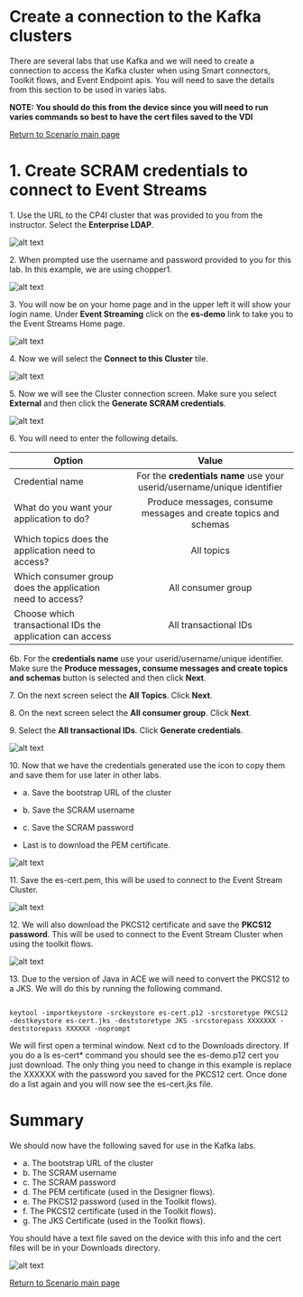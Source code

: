 # Create a connection to the Kafka clusters

There are several labs that use Kafka and we will need to create a connection to access the Kafka cluster when using Smart connectors, Toolkit flows, and Event Endpoint apis. 
You will need to save the details from this section to be used in varies labs. 

**NOTE: You should do this from the device since you will need to run varies commands so best to have the cert files saved to the VDI**

[Return to Scenario main page](../../README.md)

# 1. Create SCRAM credentials to connect to Event Streams

1\. Use the URL to the CP4I cluster that was provided to you from the instructor.   Select the **Enterprise LDAP**.

![alt text][pic0]

2\. When prompted use the username and password provided to you for this lab. In this example, we are using chopper1.

![alt text][pic1]

3\. You will now be on your home page and in the upper left it will show your login name.   Under **Event Streaming** click on the **es-demo** link to take you to the Event Streams Home page.

![alt text][pic2]

4\. Now we will select the **Connect to this Cluster** tile.

 ![alt text][pic3]

5\. Now we will see the Cluster connection screen. Make sure you select **External** and then click the **Generate SCRAM credentials**.

![alt text][pic4]

6\. You will need to enter the following details.

| Option        | Value           |
| ------------- |:-------------:|
| Credential name      | For the **credentials name** use your userid/username/unique identifier |
| What do you want your application to do?   | Produce messages, consume messages and create topics and schemas      |
| Which topics does the application need to access?  | All topics      |
| Which consumer group does the application need to access?       | All consumer group |
| Choose which transactional IDs the application can access      | All transactional IDs |

6b\. For the **credentials name** use your userid/username/unique identifier. Make sure the **Produce messages, consume messages and create topics and schemas** button is selected and then click **Next**.

7\. On the next screen select the **All Topics**.  Click **Next**.

8\. On the next screen select the **All consumer group**.  Click **Next**.

9\. Select the **All transactional IDs**.  Click **Generate credentials**.

![alt text][pic8]

10\. Now that we have the credentials generated use the icon to copy them and save them for use later in other labs. 
* a\. Save the bootstrap URL of the cluster
* b\. Save the SCRAM username 
* c\. Save the SCRAM password 

* Last is to download the PEM certificate. 

![alt text][pic9]

11\. Save the es-cert.pem, this will be used to connect to the Event Stream Cluster. 

![alt text][pic10]

12\. We will also download the PKCS12 certificate and save the **PKCS12 password**. This will be used to connect to the Event Stream Cluster when using the toolkit flows. 

![alt text][pic11]

13\. Due to the version of Java in ACE we will need to convert the PKCS12 to a JKS.  We will do this by running the following command.  

<code>
keytool -importkeystore -srckeystore es-cert.p12 -srcstoretype PKCS12 -destkeystore es-cert.jks -deststoretype JKS -srcstorepass XXXXXXX -deststorepass XXXXXX -noprompt
</code>

We will first open a terminal window.  Next cd to the Downloads directory.  If you do a ls es-cert* command you should see the es-demo.p12 cert you just download. 
The only thing you need to change in this example is replace the XXXXXX with the password you saved for the PKCS12 cert. 
Once done do a list again and you will now see the es-cert.jks file. 

# Summary
We should now have the following saved for use in the Kafka labs. 
* a\. The bootstrap URL of the cluster
* b\. The SCRAM username 
* c\. The SCRAM password 
* d\. The PEM certificate (used in the Designer flows).
* e\. The PKCS12 password (used in the Toolkit flows).
* f\. The PKCS12 certificate (used in the Toolkit flows).
* g\. The JKS Certificate (used in the Toolkit flows).

You should have a text file saved on the device with this info and the cert files will be in your Downloads directory. 

![alt text][pic12]

[Return to Scenario main page](../../README.md)


[pic0]: images/0.png
[pic1]: images/1.png
[pic2]: images/2.png
[pic3]: images/3.png
[pic4]: images/4.png
[pic5]: images/5.png
[pic6]: images/6.png
[pic7]: images/7.png
[pic8]: images/8.png
[pic9]: images/9.png
[pic10]: images/10.png
[pic11]: images/11.png
[pic12]: images/12.png